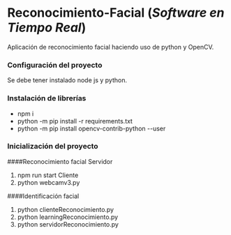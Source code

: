 # Reconocimiento-Facial (*Software en Tiempo Real*)
Aplicación de reconocimiento facial haciendo uso de python y OpenCV.


### Configuración del proyecto
Se debe tener instalado node js y python.


### Instalación de librerías
- npm i
- python -m pip install -r requirements.txt
- python -m pip install opencv-contrib-python --user


### Inicialización del proyecto
####Reconocimiento facial
Servidor
1. npm run start
Cliente
2. python webcamv3.py

####Identificación facial
1. python clienteReconocimiento.py
2. python learningReconocimiento.py
3. python servidorReconocimiento.py
